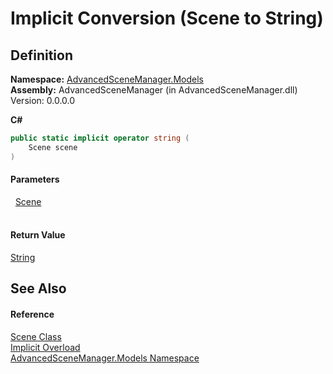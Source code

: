 # Implicit Conversion (Scene to String)




## Definition
**Namespace:** <a href="N_AdvancedSceneManager_Models.md">AdvancedSceneManager.Models</a>  
**Assembly:** AdvancedSceneManager (in AdvancedSceneManager.dll) Version: 0.0.0.0

**C#**
``` C#
public static implicit operator string (
	Scene scene
)
```



#### Parameters
<dl><dt>  <a href="T_AdvancedSceneManager_Models_Scene.md">Scene</a></dt><dd> </dd></dl>

#### Return Value
<a href="https://learn.microsoft.com/dotnet/api/system.string" target="_blank" rel="noopener noreferrer">String</a>

## See Also


#### Reference
<a href="T_AdvancedSceneManager_Models_Scene.md">Scene Class</a>  
<a href="Overload_AdvancedSceneManager_Models_Scene_op_Implicit.md">Implicit Overload</a>  
<a href="N_AdvancedSceneManager_Models.md">AdvancedSceneManager.Models Namespace</a>  
